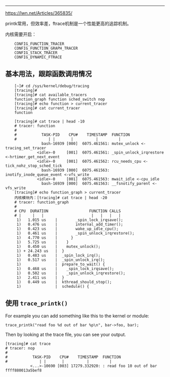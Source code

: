 

---

https://lwn.net/Articles/365835/



printk常用，但效率差，ftrace机制是一个性能更高的追踪机制。

内核需要开启：

```
    CONFIG_FUNCTION_TRACER
    CONFIG_FUNCTION_GRAPH_TRACER
    CONFIG_STACK_TRACER
    CONFIG_DYNAMIC_FTRACE
```



## 基本用法，跟踪函数调用情况

```
    [~]# cd /sys/kernel/debug/tracing
    [tracing]#
    [tracing]# cat available_tracers 
    function_graph function sched_switch nop
    [tracing]# echo function > current_tracer
    [tracing]# cat current_tracer
    function

    [tracing]# cat trace | head -10
    # tracer: function
    #
    #           TASK-PID    CPU#    TIMESTAMP  FUNCTION
    #              | |       |          |         |
                bash-16939 [000]  6075.461561: mutex_unlock <-tracing_set_tracer
              <idle>-0     [001]  6075.461561: _spin_unlock_irqrestore <-hrtimer_get_next_event
              <idle>-0     [001]  6075.461562: rcu_needs_cpu <-tick_nohz_stop_sched_tick
                bash-16939 [000]  6075.461563: inotify_inode_queue_event <-vfs_write
              <idle>-0     [001]  6075.461563: mwait_idle <-cpu_idle
                bash-16939 [000]  6075.461563: __fsnotify_parent <-vfs_write
    [tracing]# echo function_graph > current_tracer 
    内核模块内：[tracing]# cat trace | head -20
    # tracer: function_graph
    #
    # CPU  DURATION                  FUNCTION CALLS
    # |     |   |                     |   |   |   |
     1)   1.015 us    |        _spin_lock_irqsave();
     1)   0.476 us    |        internal_add_timer();
     1)   0.423 us    |        wake_up_idle_cpu();
     1)   0.461 us    |        _spin_unlock_irqrestore();
     1)   4.770 us    |      }
     1)   5.725 us    |    }
     1)   0.450 us    |    mutex_unlock();
     1) + 24.243 us   |  }
     1)   0.483 us    |  _spin_lock_irq();
     1)   0.517 us    |  _spin_unlock_irq();
     1)               |  prepare_to_wait() {
     1)   0.468 us    |    _spin_lock_irqsave();
     1)   0.502 us    |    _spin_unlock_irqrestore();
     1)   2.411 us    |  }
     1)   0.449 us    |  kthread_should_stop();
     1)               |  schedule() {
```



## 使用 `trace_printk()`


For example you can add something like this to the kernel or module:

    trace_printk("read foo %d out of bar %p\n", bar->foo, bar);
Then by looking at the trace file, you can see your output.

    [tracing]# cat trace
    # tracer: nop
    #
    #           TASK-PID    CPU#    TIMESTAMP  FUNCTION
    #              | |       |          |         |
               <...>-10690 [003] 17279.332920: : read foo 10 out of bar ffff880013a5bef8
